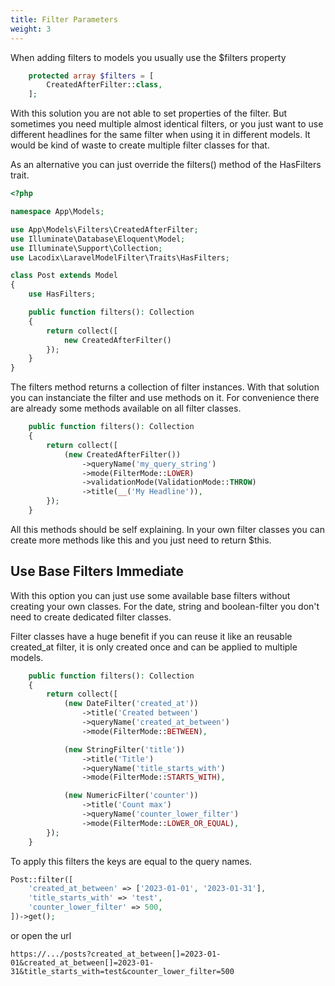 ```yaml
---
title: Filter Parameters
weight: 3
---
```


When adding filters to models you usually use the $filters property

```php
    protected array $filters = [
        CreatedAfterFilter::class,
    ];
```

With this solution you are not able to set properties of the filter. But sometimes you need multiple almost
identical filters, or you just want to use different headlines for the same filter when using it in different
models. It would be kind of waste to create multiple filter classes for that.

As an alternative you can just override the filters() method of the HasFilters trait.

```php
<?php

namespace App\Models;

use App\Models\Filters\CreatedAfterFilter;
use Illuminate\Database\Eloquent\Model;
use Illuminate\Support\Collection;
use Lacodix\LaravelModelFilter\Traits\HasFilters;

class Post extends Model
{
    use HasFilters;

    public function filters(): Collection
    {
        return collect([
            new CreatedAfterFilter()
        });
    }
}
```

The filters method returns a collection of filter instances. With that solution you can instanciate the
filter and use methods on it. For convenience there are already some methods available on all filter classes.

```php
    public function filters(): Collection
    {
        return collect([
            (new CreatedAfterFilter())
                ->queryName('my_query_string')
                ->mode(FilterMode::LOWER)
                ->validationMode(ValidationMode::THROW)
                ->title(__('My Headline')),
        });
    }
```

All this methods should be self explaining. In your own filter classes you can create more methods
like this and you just need to return $this.

## Use Base Filters Immediate

With this option you can just use some available base filters without creating your
own classes. For the date, string and boolean-filter you don't need to create dedicated
filter classes. 

Filter classes have a huge benefit if you can reuse it like an reusable 
created_at filter, it is only created once and can be applied to multiple models.


```php
    public function filters(): Collection
    {
        return collect([
            (new DateFilter('created_at'))
                ->title('Created between')
                ->queryName('created_at_between')
                ->mode(FilterMode::BETWEEN),

            (new StringFilter('title'))
                ->title('Title')
                ->queryName('title_starts_with')
                ->mode(FilterMode::STARTS_WITH),

            (new NumericFilter('counter'))
                ->title('Count max')
                ->queryName('counter_lower_filter')
                ->mode(FilterMode::LOWER_OR_EQUAL),
        });
    }
```

To apply this filters the keys are equal to the query names.

```php 
Post::filter([
    'created_at_between' => ['2023-01-01', '2023-01-31'],
    'title_starts_with' => 'test',
    'counter_lower_filter' => 500,
])->get();
```

or open the url

```
https://.../posts?created_at_between[]=2023-01-01&created_at_between[]=2023-01-31&title_starts_with=test&counter_lower_filter=500
```